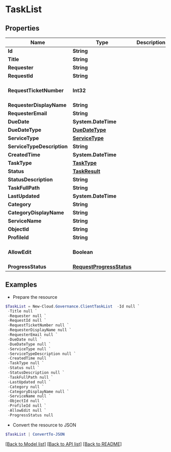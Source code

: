 # TaskList
## Properties

Name | Type | Description | Notes
------------ | ------------- | ------------- | -------------
**Id** | **String** |  | [optional] 
**Title** | **String** |  | [optional] 
**Requester** | **String** |  | [optional] 
**RequestId** | **String** |  | [optional] 
**RequestTicketNumber** | **Int32** |  | [optional] [default to 0]
**RequesterDisplayName** | **String** |  | [optional] 
**RequesterEmail** | **String** |  | [optional] 
**DueDate** | **System.DateTime** |  | [optional] 
**DueDateType** | [**DueDateType**](DueDateType.md) |  | [optional] 
**ServiceType** | [**ServiceType**](ServiceType.md) |  | [optional] 
**ServiceTypeDescription** | **String** |  | [optional] 
**CreatedTime** | **System.DateTime** |  | [optional] 
**TaskType** | [**TaskType**](TaskType.md) |  | [optional] 
**Status** | [**TaskResult**](TaskResult.md) |  | [optional] 
**StatusDescription** | **String** |  | [optional] 
**TaskFullPath** | **String** |  | [optional] 
**LastUpdated** | **System.DateTime** |  | [optional] 
**Category** | **String** |  | [optional] 
**CategoryDisplayName** | **String** |  | [optional] 
**ServiceName** | **String** |  | [optional] 
**ObjectId** | **String** |  | [optional] 
**ProfileId** | **String** |  | [optional] 
**AllowEdit** | **Boolean** |  | [optional] [default to $false]
**ProgressStatus** | [**RequestProgressStatus**](RequestProgressStatus.md) |  | [optional] 

## Examples

- Prepare the resource
```powershell
$TaskList = New-Cloud.Governance.ClientTaskList  -Id null `
 -Title null `
 -Requester null `
 -RequestId null `
 -RequestTicketNumber null `
 -RequesterDisplayName null `
 -RequesterEmail null `
 -DueDate null `
 -DueDateType null `
 -ServiceType null `
 -ServiceTypeDescription null `
 -CreatedTime null `
 -TaskType null `
 -Status null `
 -StatusDescription null `
 -TaskFullPath null `
 -LastUpdated null `
 -Category null `
 -CategoryDisplayName null `
 -ServiceName null `
 -ObjectId null `
 -ProfileId null `
 -AllowEdit null `
 -ProgressStatus null
```

- Convert the resource to JSON
```powershell
$TaskList | ConvertTo-JSON
```

[[Back to Model list]](../README.md#documentation-for-models) [[Back to API list]](../README.md#documentation-for-api-endpoints) [[Back to README]](../README.md)

